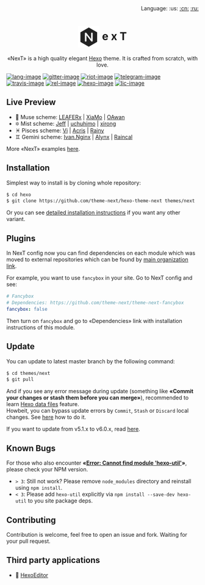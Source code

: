 <div align="right">Language: :us:
<a title="Chinese" href="docs/zh-Hans/README.md">:cn:</a>
<a title="Russian" href="docs/ru/README.md">:ru:</a></div>

# <div align="center"><a title="Go to homepage" href="https://theme-next.org"><img align="center" width="56" height="56" src="https://raw.githubusercontent.com/theme-next/hexo-theme-next/master/source/images/logo.svg?sanitize=true"></a> e x T</div>

<p align="center">«NexT» is a high quality elegant <a href="http://hexo.io">Hexo</a> theme. It is crafted from scratch, with love.</p>

[![lang-image]][lang-url]
[![gitter-image]][gitter-url]
[![riot-image]][riot-url]
[![telegram-image]][telegram-url]
[![travis-image]][travis-url]
[![rel-image]][releases-url]
[![hexo-image]][hexo-url]
[![lic-image]][lic-url]

## Live Preview

* :heart_decoration: Muse scheme: [LEAFERx](https://leaferx.online) | [XiaMo](https://notes.wanghao.work) | [OAwan](https://oawan.me)
* :six_pointed_star: Mist scheme: [Jeff](https://blog.zzbd.org) | [uchuhimo](http://uchuhimo.me) | [xirong](http://www.ixirong.com)
* :pisces: Pisces scheme: [Vi](http://notes.iissnan.com) | [Acris](https://acris.me) | [Rainy](https://rainylog.com)
* :gemini: Gemini scheme: [Ivan.Nginx](https://almostover.ru) | [Alynx](http://sh.alynx.xyz) | [Raincal](https://raincal.top)

More «NexT» examples [here](https://github.com/iissnan/hexo-theme-next/issues/119).

## Installation

Simplest way to install is by cloning whole repository:

   ```sh
   $ cd hexo
   $ git clone https://github.com/theme-next/hexo-theme-next themes/next
   ```

Or you can see [detailed installation instructions][docs-installation-url] if you want any other variant.

## Plugins

In NexT config now you can find dependencies on each module which was moved to external repositories which can be found by [main organization link](https://github.com/theme-next).

For example, you want to use `fancybox` in your site. Go to NexT config and see:

```yml
# Fancybox
# Dependencies: https://github.com/theme-next/theme-next-fancybox
fancybox: false
```

Then turn on `fancybox` and go to «Dependencies» link with installation instructions of this module.

## Update

You can update to latest master branch by the following command:

```sh
$ cd themes/next
$ git pull
```

And if you see any error message during update (something like **«Commit your changes or stash them before you can merge»**), recommended to learn [Hexo data files][docs-data-files-url] feature.\
Howbeit, you can bypass update errors by `Commit`, `Stash` or `Discard` local changes. See [here](https://stackoverflow.com/a/15745424/5861495) how to do it.

If you want to update from v5.1.x to v6.0.x, read [here][docs-update-5-1-x-url].

## Known Bugs

For those who also encounter **«[Error: Cannot find module 'hexo-util'](https://github.com/iissnan/hexo-theme-next/issues/1490)»**, please check your NPM version.

* `> 3`: Still not work? Please remove `node_modules` directory and reinstall using `npm install`.
* `< 3`: Please add `hexo-util` explicitly via `npm install --save-dev hexo-util` to you site package deps.

## Contributing

Contribution is welcome, feel free to open an issue and fork. Waiting for your pull request.

## Third party applications

* :triangular_flag_on_post: <a title="Hexo Markdown Editor" href="https://github.com/zhuzhuyule/HexoEditor" target="_blank">HexoEditor</a>

[browser-image]: https://img.shields.io/badge/browser-%20chrome%20%7C%20firefox%20%7C%20opera%20%7C%20safari%20%7C%20ie%20%3E%3D%209-lightgrey.svg
[browser-url]: https://www.browserstack.com

[lang-image]: https://img.shields.io/badge/languages-15-orange.svg "Add or improve translate with GitLocalize!"
[lang-url]: https://gitlocalize.com/repo/679

[gitter-image]: https://badges.gitter.im/Join%20Chat.svg
[gitter-url]: https://gitter.im/theme-next

[riot-image]: https://img.shields.io/badge/riot-join%20chat-green.svg
[riot-url]: https://riot.im/app/#/room/#NexT:matrix.org

[telegram-image]: https://img.shields.io/badge/telegram-channel-lightgrey.svg
[telegram-url]: https://t.me/theme_next

[travis-image]: https://travis-ci.org/theme-next/hexo-theme-next.svg?branch=master
[travis-url]: https://travis-ci.org/theme-next/hexo-theme-next?branch=master "Travis CI [Linux]"

[hexo-image]: https://img.shields.io/badge/hexo-%3E%3D%203.0-blue.svg
[hexo-url]: http://hexo.io

[lic-image]: https://img.shields.io/badge/license-%20AGPL-blue.svg
[lic-url]: https://github.com/theme-next/hexo-theme-next/blob/master/LICENSE.md

<!--[rel-image]: https://img.shields.io/github/release/theme-next/hexo-theme-next.svg-->
[rel-image]: https://badge.fury.io/gh/theme-next%2Fhexo-theme-next.svg
<!--[mnt-image]: https://img.shields.io/maintenance/yes/2018.svg-->

[download-latest-url]: https://github.com/theme-next/hexo-theme-next/archive/master.zip
[releases-latest-url]: https://github.com/theme-next/hexo-theme-next/releases/latest
[releases-url]: https://github.com/theme-next/hexo-theme-next/releases
[tags-url]: https://github.com/theme-next/hexo-theme-next/tags
[commits-url]: https://github.com/theme-next/hexo-theme-next/commits/master

[docs-installation-url]: https://github.com/theme-next/hexo-theme-next/blob/master/docs/INSTALLATION.md
[docs-data-files-url]: https://github.com/theme-next/hexo-theme-next/blob/master/docs/DATA-FILES.md
[docs-update-5-1-x-url]: https://github.com/theme-next/hexo-theme-next/blob/master/docs/UPDATE-FROM-5.1.X.md
